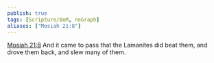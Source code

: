 ```yaml
---
publish: true
tags: [Scripture/BoM, noGraph]
aliases: ["Mosiah 21:8"]
---
```

[Mosiah 21:8](https://churchofjesuschrist.org/study/scriptures/bofm/mosiah/21?lang=eng&id=p8#p8) And it came to pass that the Lamanites did beat them, and drove them back, and slew many of them.
